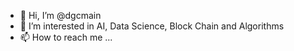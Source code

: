 - 👋 Hi, I’m @dgcmain
- 👀 I’m interested in AI, Data Science, Block Chain and Algorithms
- 📫 How to reach me ...

<!---
dgcmain/dgcmain is a ✨ special ✨ repository because its `README.md` (this file) appears on your GitHub profile.
You can click the Preview link to take a look at your changes.
--->
